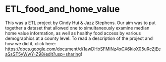 # ETL_food_and_home_value
This was a ETL project by Cindy Hui & Jazz Stephens. Our aim was to put together a dataset that allowed one to simultaneously examine median home value information, as well as healthy food access by various demographics at a county level. To read a description of the project and how we did it, click here: https://docs.google.com/document/d/1awDHbSFMINz4xCX6kioX05uRcZjEeaSsST5yWwY-Z98/edit?usp=sharing!
